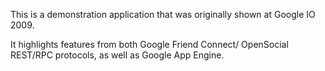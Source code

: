 This is a demonstration application that was originally shown at Google IO 2009.

It highlights features from both Google Friend Connect/ OpenSocial REST/RPC protocols, as well as Google App Engine.